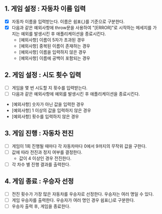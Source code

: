 ## 1. 게임 설정 : 자동차 이름 입력

- [x] 자동차 이름을 입력받는다. 이름은 쉼표(,)를 기준으로 구분한다.
- [x] 다음과 같은 예외사항에 throw문을 사용하여 "[ERROR]"로 시작하는 메세지를 가지는 예외를 발생시킨 후 애플리케이션을 종료시킨다.
  - [예외사항] 이름이 5자가 초과된 경우
  - [예외사항] 중복된 이름이 존재하는 경우
  - [예외사항] 이름을 입력하지 않은 경우
  - [예외사항] 이름에 공백이 포함되는 경우

## 2. 게임 설정 : 시도 횟수 입력

- [ ] 게임을 몇 번 시도할 지 횟수를 입력받는다.
- [ ] 다음과 같은 예외사항에 예외를 발생시킨 후 애플리케이션을 종료시킨다.
- [예외사항] 숫자가 아닌 값을 입력한 경우
- [예외사항] 1 이상의 값을 입력하지 않은 경우
- [예외사항] 횟수를 입력하지 않은 경우

## 3. 게임 진행 : 자동차 전진

- [ ] 게임이 1회 진행될 때마다 각 자동차마다 0에서 9까지의 무작위 값을 구한다.
- [ ] 값에 따라 전진과 정지 여부를 결정한다.
  - 값이 4 이상인 경우 전진한다.
- [ ] 각 차수 별 진행 결과를 출력한다.

## 4. 게임 종료 : 우승자 선정

- [ ] 전진 횟수가 가장 많은 자동차를 우승자로 선정한다. 우승자는 여러 명일 수 있다.
- [ ] 게임 우승자를 출력한다. 우승자가 여러 명인 경우 쉼표(,)로 구분한다.
- [ ] 우승자 출력 후, 게임을 종료한다.
